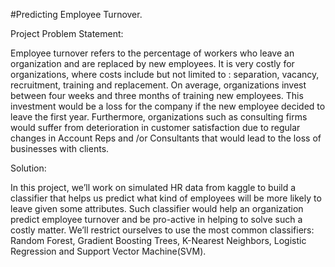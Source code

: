#Predicting Employee Turnover.

Project Problem Statement:

Employee turnover refers to the percentage of workers who leave an
organization and are replaced by new employees. It is very costly for
organizations, where costs include but not limited to : separation, vacancy,
recruitment, training and replacement. On average, organizations invest
between four weeks and three months of training new employees. This
investment would be a loss for the company if the new employee decided to
leave the first year. Furthermore, organizations such as consulting firms
would suffer from deterioration in customer satisfaction due to regular
changes in Account Reps and /or Consultants that would lead to the loss of
businesses with clients.

Solution:

In this project, we’ll work on simulated HR data from kaggle to build a
classifier that helps us predict what kind of employees will be more likely to
leave given some attributes. Such classifier would help an organization
predict employee turnover and be pro-active in helping to solve such a costly
matter. We’ll restrict ourselves to use the most common classifiers: Random
Forest, Gradient Boosting Trees, K-Nearest Neighbors, Logistic Regression
and Support Vector Machine(SVM).
